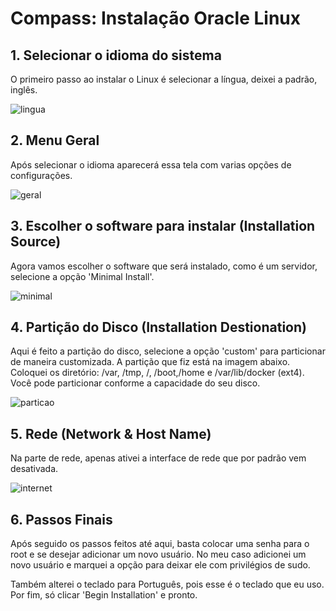 # Compass: Instalação Oracle Linux

## 1. Selecionar o idioma do sistema

O primeiro passo ao instalar o Linux é selecionar a língua, deixei a padrão, inglês.

![lingua](https://user-images.githubusercontent.com/63206031/180288251-b0ad0303-e882-42bb-b2ff-a780f1f6133e.png)

## 2. Menu Geral

Após selecionar o idioma aparecerá essa tela com varias opções de configurações.

![geral](https://user-images.githubusercontent.com/63206031/180309604-7aa392cf-6297-48f4-975a-e7f75cbe749a.png)

## 3. Escolher o software para instalar (Installation Source)

Agora vamos escolher o software que será instalado, como é um servidor, selecione a opção 'Minimal Install'.

![minimal](https://user-images.githubusercontent.com/63206031/180310026-fc387105-94f9-4535-9724-8aa0a1a41b7e.png)

## 4. Partição do Disco (Installation Destionation)

Aqui é feito a partição do disco, selecione a opção 'custom' para particionar de maneira customizada. A partição que fiz está na imagem abaixo. Coloquei os diretório: /var, /tmp, /, /boot,/home e /var/lib/docker (ext4).
Você pode particionar conforme a capacidade do seu disco.

![particao](https://user-images.githubusercontent.com/63206031/180310680-f586e863-36ea-4e90-84af-15b928a9bd28.png)

## 5. Rede (Network & Host Name)

Na parte de rede, apenas ativei a interface de rede que por padrão vem desativada.

![internet](https://user-images.githubusercontent.com/63206031/180311154-5b2fedee-e7dd-4af3-a389-3149d1a82361.png)

## 6. Passos Finais

Após seguido os passos feitos até aqui, basta colocar uma senha para o root e se desejar adicionar um novo usuário. No meu caso adicionei um novo usuário e marquei a opção para deixar ele com privilégios de sudo.

Também alterei o teclado para Português, pois esse é o teclado que eu uso. Por fim, só clicar 'Begin Installation' e pronto.
